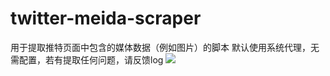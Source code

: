 # twitter-meida-scraper
用于提取推特页面中包含的媒体数据（例如图片）的脚本
默认使用系统代理，无需配置，若有提取任何问题，请反馈log
<a href="https://sm.ms/image/wvPBc4mgVy9aCxo" target="_blank"><img src="https://i.loli.net/2020/08/13/wvPBc4mgVy9aCxo.png" ></a>
